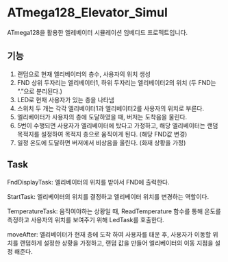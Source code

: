 # ATmega128_Elevator_Simul
ATmega128을 활용한 엘레베이터 시뮬레이션 임베디드 프로젝트입니다.

## 기능
1. 랜덤으로 현재 엘리베이터의 층수, 사용자의 위치 생성
2. FND 상위 두자리는 엘리베이터1, 하위 두자리는 엘리베이터2의 위치
(두 FND는 “.”으로 분리된다.)
3. LED로 현재 사용자가 있는 층을 나타냄
4. 스위치 두 개는 각각 엘리베이터1과 엘리베이터2를 사용자의 위치로 부른다.
5. 엘리베이터가 사용자의 층에 도달하였을 때, 버저는 도착음을 울린다.
6. 5번이 수행되면 사용자가 엘리베이터에 탔다고 가정하고, 
해당 엘리베이터는 랜덤 목적지를 설정하여 목적지 층으로 움직이게 된다.
(해당 FND값 변경)
7. 일정 온도에 도달하면 버저에서 비상음을 울린다. (화재 상황을 가정)

## Task
FndDisplayTask: 엘리베이터의 위치를 받아서 FND에 출력한다.

StartTask: 엘리베이터의 위치를 결정하고 엘리베이터 위치를 변경하는 역할이다.

TemperatureTask: 움직여야하는 상황일 때, ReadTemperature 함수를 통해 온도를 측정하고 사용자의 위치를 보여주기 위해 LedTask를 호출한다. 

moveAfter: 엘리베이터가 현재 층에 도착 하여 사용자를 태운 후, 사용자가 이동할 위치를 랜덤하게 설정한 상황을 가정하고, 랜덤 값을 만들어 엘리베이터의 이동 지점을 설정 해준다.
